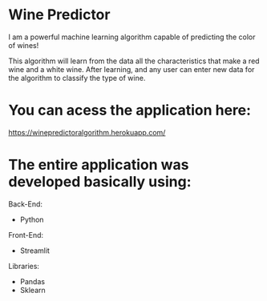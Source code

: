 # Wine Predictor

I am a powerful machine learning algorithm capable of predicting the color of wines!

This algorithm will learn from the data all the characteristics that make a red wine and a white wine. After learning, and any user can enter new data for the algorithm to classify the type of wine.

# You can acess the application here:
https://winepredictoralgorithm.herokuapp.com/

# The entire application was developed basically using:
Back-End:
- Python

Front-End:
- Streamlit

Libraries:
- Pandas
- Sklearn
